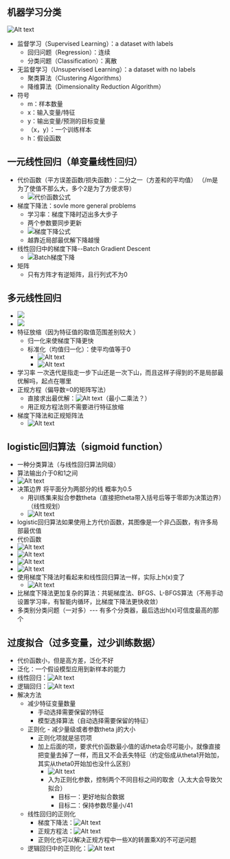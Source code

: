 ## 机器学习分类
![Alt text](image-24.png)
- 监督学习（Supervised Learning）：a dataset with labels
  - 回归问题（Regression）：连续
  - 分类问题（Classification）：离散
- 无监督学习（Unsupervised Learning）：a dataset with no labels
  - 聚类算法（Clustering Algorithms）
  - 降维算法（Dimensionality Reduction Algorithm）
- 符号
  -  m：样本数量
  -  x：输入变量/特征
  -  y：输出变量/预测的目标变量
  -  （x，y）：一个训练样本
  -  h：假设函数

## 一元线性回归（单变量线性回归）
  - 代价函数（平方误差函数/损失函数）：二分之一（方差和的平均值） （/m是为了使值不那么大，多个2是为了方便求导）
    - ![代价函数公式](image-1.png) 
  - 梯度下降法：sovle more general problems
    - 学习率：梯度下降时迈出多大步子  
    - 两个参数要同步更新
    - ![梯度下降公式](image.png)
    - 越靠近局部最优解下降越慢
  - 线性回归中的梯度下降--Batch Gradient Descent
    - ![Batch梯度下降](image-2.png)
  - 矩阵
    - 只有方阵才有逆矩阵，且行列式不为0
## 多元线性回归
  - ![ ](image-4.png)
  - ![ ](image-5.png)
  - 特征放缩（因为特征值的取值范围差别较大 ）
    - 归一化来使梯度下降更快
    - 标准化（均值归一化）：使平均值等于0
      - ![Alt text](image-3.png)
      - ![Alt text](image-6.png)
  - 学习率 一次迭代是指走一步下山还是一次下山，而且这样子得到的不是局部最优解吗，起点在哪里
- 正规方程（偏导数=0的矩阵写法）
  - 直接求出最优解：![Alt text](image-7.png)（最小二乘法？）
  - 用正规方程法则不需要进行特征放缩
- 梯度下降法和正规矩阵法
  - ![Alt text](image-8.png) 
## logistic回归算法（sigmoid function）
  - 一种分类算法（与线性回归算法同级）
  - 算法输出介于0和1之间
  - ![Alt text](image-9.png)
  - 决策边界 将平面分为两部分的线 概率为0.5
    - 用训练集来拟合参数theta（直接把theta带入括号后等于零即为决策边界）（线性规划）
    - ![Alt text](image-10.png)
  - logistic回归算法如果使用上方代价函数，其图像是一个非凸函数，有许多局部最优值
  - 代价函数
  - ![Alt text](image-14.png)
  - ![Alt text](image-15.png)
  - ![Alt text](image-13.png)
  - ![Alt text](image-12.png)
  - 使用梯度下降法时看起来和线性回归算法一样，实际上h(x)变了
    - ![Alt text](image-16.png)
  - 比梯度下降法更加复杂的算法：共轭梯度法、BFGS、L-BFGS算法（不用手动设置学习率，有智能内循环，比梯度下降法更快收敛）
- 多类别分类问题（一对多）--- 有多个分类器，最后选出h(x)可信度最高的那个
## 过度拟合（过多变量，过少训练数据）
  - 代价函数小，但是高方差，泛化不好
  - 泛化：一个假设模型应用到新样本的能力 
  - 线性回归：![Alt text](image-17.png) 
  - 逻辑回归：![Alt text](image-18.png)
  - 解决方法
    - 减少特征变量数量
      - 手动选择需要保留的特征
      - 模型选择算法（自动选择需要保留的特征）
    - 正则化 - 减少量级或者参数theta j的大小
      - 正则化项就是惩罚项
      - 加上后面的项，要求代价函数最小值的话theta会尽可能小，就像直接把变量去掉了一样，而且又不会丢失特征（约定俗成从theta1开始加，其实从theta0开始加也没什么区别）
        - ![Alt text](image-20.png)
        - 入为正则化参数，控制两个不同目标之间的取舍（入太大会导致欠拟合）
          - 目标一：更好地拟合数据
          - 目标二：保持参数尽量小/41
    - 线性回归的正则化
      - 梯度下降法：![Alt text](image-21.png)
      - 正规方程法：![Alt text](image-22.png)
      - 正则化也可以解决正规方程中一些X的转置乘X的不可逆问题
    - 逻辑回归中的正则化：![Alt text](image-23.png)